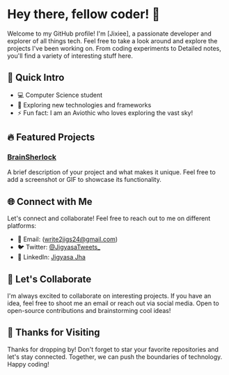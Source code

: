 # Hey there, fellow coder! 👋

Welcome to my GitHub profile! I'm [Jixiee], a passionate developer and explorer of all things tech. Feel free to take a look around and explore the projects I've been working on. From coding experiments to Detailed notes, you'll find a variety of interesting stuff here.

## 🚀 Quick Intro

- 💻 Computer Science student
- 🌱 Exploring new technologies and frameworks
- ⚡ Fun fact: I am an Aviothic who loves exploring the vast sky!

## 🔥 Featured Projects

### [BrainSherlock](link-to-project-1)
A brief description of your project and what makes it unique. Feel free to add a screenshot or GIF to showcase its functionality.

## 🌐 Connect with Me

Let's connect and collaborate! Feel free to reach out to me on different platforms:

- 📧 Email: (write2jigs24@gmail.com)
- 🐦 Twitter: [@JigyasaTweets_](https://twitter.com/JigyasaTweets_)
- 💼 LinkedIn: [Jigyasa Jha](https://www.linkedin.com/in/Jigyasa-Jha/)

## 🤝 Let's Collaborate

I'm always excited to collaborate on interesting projects. If you have an idea, feel free to shoot me an email or reach out via social media. Open to open-source contributions and brainstorming cool ideas!

## 🎉 Thanks for Visiting

Thanks for dropping by! Don't forget to star your favorite repositories and let's stay connected. Together, we can push the boundaries of technology. Happy coding!
